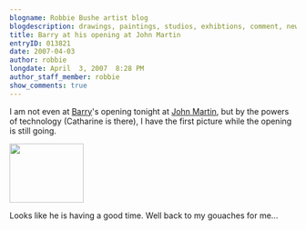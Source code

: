 ```yaml
---
blogname: Robbie Bushe artist blog
blogdescription: drawings, paintings, studios, exhibtions, comment, news as they happen to Robbie Bushe
title: Barry at his opening at John Martin
entryID: 013821
date: 2007-04-03
author: robbie
longdate: April  3, 2007  8:28 PM
author_staff_member: robbie
show_comments: true
---
```


<p>I am not even at <a href="http://www.barrymcglashan.co.uk/">Barry</a>'s opening tonight at <a href="http://www.jmlondon.com/">John Martin</a>, but by the powers of technology (Catharine is there), I have the first picture while the opening is still going. </p>

<p><a href="http://mtengine.pumpernickle.net/mt_pages/robbiebushe/Barry%20at%20jm1.html" onclick="window.open('http://mtengine.pumpernickle.net/mt_pages/robbiebushe/Barry%20at%20jm1.html','popup','width=600,height=480,scrollbars=no,resizable=no,toolbar=no,directories=no,location=no,menubar=no,status=no,left=0,top=0'); return false"><img src="http://mtengine.pumpernickle.net/mt_pages/robbiebushe/Barry%20at%20jm1-thumb.jpg" width="130" height="104" alt="" /></a></p>

<p>Looks like he is having a good time. Well back to my gouaches for me...</p>

